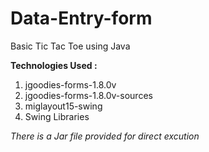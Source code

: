 # Data-Entry-form
Basic Tic Tac Toe using Java

**Technologies Used :**
1. jgoodies-forms-1.8.0v
2. jgoodies-forms-1.8.0v-sources
3. miglayout15-swing
4. Swing Libraries

*There is a Jar file provided for direct excution*
